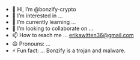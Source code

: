 - 👋 Hi, I’m @bonzify-crypto
- 👀 I’m interested in ...
- 🌱 I’m currently learning ...
- 💞️ I’m looking to collaborate on ...
- 📫 How to reach me ... erikawitten36@gmail.com
- 😄 Pronouns: ... 
- ⚡ Fun fact: ... Bonzify is a trojan and malware.

<!---
bonzify-crypto/bonzify-crypto is a ✨ special ✨ repository because its `README.md` (this file) appears on your GitHub profile.
You can click the Preview link to take a look at your changes.
--->
